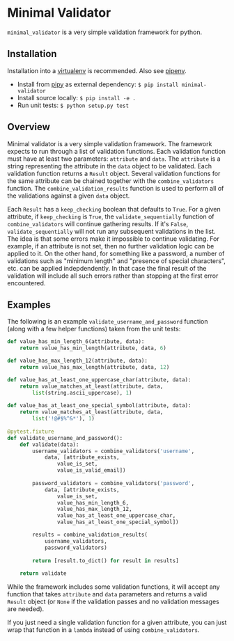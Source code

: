 # Minimal Validator

`minimal_validator` is a very simple validation framework for python. 

## Installation

Installation into a [virtualenv](https://docs.python.org/3/tutorial/venv.html) is recommended. Also see [pipenv](https://docs.pipenv.org/). 

* Install from [pipy](https://pypi.org/) as external dependency: `$ pip install minimal-validator`
* Install source locally: `$ pip install -e .`
* Run unit tests: `$ python setup.py test`

## Overview
Minimal validator is a very simple validation framework. The framework expects to run through a list of validation functions. Each validation function must have at least two parameters: `attribute` and `data`. The `attribute` is a string representing the attribute in the `data` object to be validated. Each validation function returns a `Result` object. Several validation functions for the same attribute can be chained together with the `combine_validators` function. The `combine_validation_results` function is used to perform all of the validations against a given `data` object. 

Each `Result` has a `keep_checking` boolean that defaults to `True`. For a given attribute, if `keep_checking` is `True`, the `validate_sequentially` function of `combine_validators` will continue gathering results. If it's `False`, `validate_sequentially` will not run any subsequent validations in the list. The idea is that some errors make it impossible to continue validating. For example, if an attribute is not set, then no further validation logic can be applied to it. On the other hand, for something like a password, a number of validations such as "minimum length" and "presence of special characters", etc. can be applied indepdendently. In that case the final result of the validation will include all such errors rather than stopping at the first error encountered. 

## Examples
The following is an example `validate_username_and_password` function (along with a few helper functions) taken from the unit tests:

```python
def value_has_min_length_6(attribute, data):
    return value_has_min_length(attribute, data, 6) 

def value_has_max_length_12(attribute, data):
    return value_has_max_length(attribute, data, 12) 

def value_has_at_least_one_uppercase_char(attribute, data):
    return value_matches_at_least(attribute, data, 
        list(string.ascii_uppercase), 1)
    
def value_has_at_least_one_special_symbol(attribute, data):
    return value_matches_at_least(attribute, data,
        list('!@#$%^&*'), 1)
                        
@pytest.fixture
def validate_username_and_password():
    def validate(data):
        username_validators = combine_validators('username', 
            data, [attribute_exists, 
                value_is_set, 
                value_is_valid_email])        
                
        password_validators = combine_validators('password',
            data, [attribute_exists,
                value_is_set,
                value_has_min_length_6,
                value_has_max_length_12,
                value_has_at_least_one_uppercase_char,
                value_has_at_least_one_special_symbol])

        results = combine_validation_results(
            username_validators, 
            password_validators)
        
        return [result.to_dict() for result in results]            
        
    return validate
```

While the framework includes some validation functions, it will accept any function that takes `attribute` and `data` parameters and returns a valid `Result` object (or `None` if the validation passes and no validation messages are needed). 


If you just need a single validation function for a given attribute, you can just wrap that function in a `lambda` instead of using `combine_validators`. 

